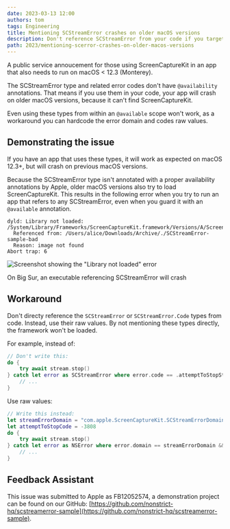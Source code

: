 ```yaml
---
date: 2023-03-13 12:00
authors: tom
tags: Engineering
title: Mentioning SCStreamError crashes on older macOS versions
description: Don't reference SCStreamError from your code if you target older macOS versions.
path: 2023/mentioning-scerror-crashes-on-older-macos-versions
---
```


A public service annoucement for those using ScreenCaptureKit in an app that also needs to run on macOS < 12.3 (Monterey).

The SCStreamError type and related error codes don't have `@availability` annotations. That means if you use them in your code, your app will crash on older macOS versions, because it can't find ScreenCaptureKit.

Even using these types from within an `@available` scope won't work, as a workaround you can hardcode the error domain and codes raw values.

## Demonstrating the issue

If you have an app that uses these types, it will work as expected on macOS 12.3+, but will crash on previous macOS versions.

Because the SCStreamError type isn't annotated with a proper availability annotations by Apple, older macOS versions also try to load ScreenCaptureKit.
This results in the following error when you try to run an app that refers to any SCStreamError, even when you guard it with an `@available` annotation.

```
dyld: Library not loaded: /System/Library/Frameworks/ScreenCaptureKit.framework/Versions/A/ScreenCaptureKit
  Referenced from: /Users/alice/Downloads/Archive/./SCStreamError-sample-bad
  Reason: image not found
Abort trap: 6
```

![Screenshot showing the "Library not loaded" error](/images/blog/dyld-no-screencapturekit.png)
<figcaption>On Big Sur, an executable referencing SCStreamError will crash</figcaption>

## Workaround

Don't directy reference the `SCStreamError` or `SCStreamError.Code` types from code. Instead, use their raw values.
By not mentioning these types directly, the framework won't be loaded.

For example, instead of:

```swift
// Don't write this:
do {
    try await stream.stop()
} catch let error as SCStreamError where error.code == .attemptToStopStreamState {
    // ...
}
```

Use raw values:
```swift
// Write this instead:
let streamErrorDomain = "com.apple.ScreenCaptureKit.SCStreamErrorDomain"
let attemptToStopCode = -3808
do {
    try await stream.stop()
} catch let error as NSError where error.domain == streamErrorDomain && error.code == attemptToStopCode {
    // ...
}
```

## Feedback Assistant

This issue was submitted to Apple as FB12052574, a demonstration project can be found on our GitHub: [https://github.com/nonstrict-hq/scstreamerror-sample](https://github.com/nonstrict-hq/scstreamerror-sample).
